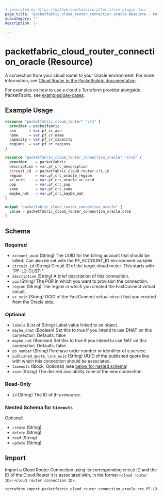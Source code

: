 ```yaml
---
# generated by https://github.com/hashicorp/terraform-plugin-docs
page_title: "packetfabric_cloud_router_connection_oracle Resource - terraform-provider-packetfabric"
subcategory: ""
description: |-
  
---
```


# packetfabric_cloud_router_connection_oracle (Resource)

A connection from your cloud router to your Oracle environment. For more information, see [Cloud Router in the PacketFabric documentation](https://docs.packetfabric.com/cr/).

For examples on how to use a cloud's Terraform provider alongside PacketFabric, see [examples/use-cases](https://github.com/PacketFabric/terraform-provider-packetfabric/tree/main/examples/use-cases).

## Example Usage

```terraform
resource "packetfabric_cloud_router" "cr1" {
  provider = packetfabric
  asn      = var.pf_cr_asn
  name     = var.pf_cr_name
  capacity = var.pf_cr_capacity
  regions  = var.pf_cr_regions
}

resource "packetfabric_cloud_router_connection_oracle" "crc6" {
  provider    = packetfabric
  description = var.pf_crc_description
  circuit_id  = packetfabric_cloud_router.cr1.id
  region      = var.pf_crc_oracle_region
  vc_ocid     = var.pf_crc_oracle_vc_ocid
  pop         = var.pf_crc_pop
  zone        = var.pf_crc_zone
  maybe_nat   = var.pf_crc_maybe_nat
}

output "packetfabric_cloud_router_connection_oracle" {
  value = packetfabric_cloud_router_connection_oracle.crc6
}
```

<!-- schema generated by tfplugindocs -->
## Schema

### Required

- `account_uuid` (String) The UUID for the billing account that should be billed. Can also be set with the PF_ACCOUNT_ID environment variable.
- `circuit_id` (String) Circuit ID of the target cloud router. This starts with "PF-L3-CUST-".
- `description` (String) A brief description of this connection.
- `pop` (String) The POP in which you want to provision the connection.
- `region` (String) The region in which you created the FastConnect virtual circuit.
- `vc_ocid` (String) OCID of the FastConnect virtual circuit that you created from the Oracle side.

### Optional

- `labels` (List of String) Label value linked to an object.
- `maybe_dnat` (Boolean) Set this to true if you intend to use DNAT on this connection. Defaults: false
- `maybe_nat` (Boolean) Set this to true if you intend to use NAT on this connection. Defaults: false
- `po_number` (String) Purchase order number or identifier of a service.
- `published_quote_line_uuid` (String) UUID of the published quote line with which this connection should be associated.
- `timeouts` (Block, Optional) (see [below for nested schema](#nestedblock--timeouts))
- `zone` (String) The desired availability zone of the new connection.

### Read-Only

- `id` (String) The ID of this resource.

<a id="nestedblock--timeouts"></a>
### Nested Schema for `timeouts`

Optional:

- `create` (String)
- `delete` (String)
- `read` (String)
- `update` (String)




## Import

Import a Cloud Router Connection using its corresponding circuit ID and the ID of the Cloud Router it is associated with, in the format `<cloud router ID>:<cloud router connection ID>`.

```bash
terraform import packetfabric_cloud_router_connection_oracle.crc PF-L3-CUST-1700239:PF-L3-CON-2980512
```